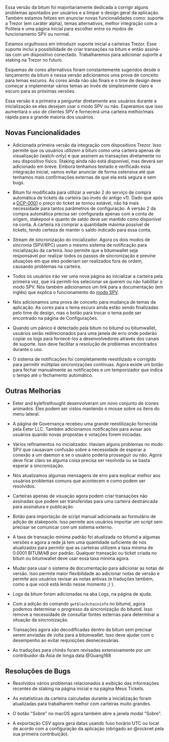 Essa versão da bitum foi majoritariamente dedicada a corrigir alguns
problemas apontados por usuários e a limpar o design geral da aplicação. Também
estamos felizes em anunciar novas funcionalidades como: suporte a Trezor (em
caráter alpha), temas alternativos, melhor integração com a Politeia e uma
página inicial para escolher entre os modos de funcionamento SPV ou normal.

Estamos orgulhosos em introduzir suporte inicial a carteiras Trezor. Esse
suporte inclui a possibilidade de criar transações na bitum e então
assiná-las com um dispositivo conectado. Trabalharemos para adicionar suporte a
staking na Trezor no futuro.

Esquemas de cores alternativos foram constantemente sugeridos desde o lançamento
da bitum e nessa versão adicionamos uma prova de conceito para temas
escuros. As cores ainda não são finais e o time de design deve começar a
implementar vários temas ao invés de simplesmente claro e escuro para as
próximas versões.

Essa versão é a primeira a perguntar diretamente aos usuários durante a
inicialização se eles desejam usar o modo SPV ou não. Esperamos que isso
aumentará o uso de clientes SPV e fornecerá uma carteira melhor/mais rápida para
a grande maioria dos usuários.

## Novas Funcionalidades

- Adicionada primeira versão da integração com dispositivos Trezor. Isso permite
  que os usuários utilizem a bitum como uma carteira apenas de visualização
  (watch-only) e que assinem as transações diretamente no seu dispositivo
  físico. Staking ainda não está disponível, mas deverá ser adicionado em breve.
  Embora tenhamos testado e verificado essa integração inicial, vamos evitar
  anunciar de forma ostensiva até que tenhamos mais confirmações externas de que
  ela está segura e sem bugs.

- Bitum foi modificada para utilizar a versão 2 do serviço de compra
  automática de tickets da carteira (ao invés do antigo v1). Dado que após a
  [DCP-0001](https://github.com/bitum-project/dcps/blob/master/dcp-0001/dcp-0001.mediawiki)
  o preço do ticket se tornou estável, não há mais necessidade para tantos
  parâmetros de configuração. A versão 2 da compra automática precisa ser
  configurada apenas com a conta de origem, stakepool e quanto de saldo deve ser
  mantido como disponível na conta. A carteira irá comprar a quantidade máxima
  possível de tickets, tendo certeza de manter o saldo indicado para essa conta.

- Stream de sincronização do inicializador. Agora os dois modos de sincronia
  (SPV/RPC) usam o mesmo sistema de notificação para inicialização da carteira.
  Isso permite que a bitumwallet seja responsável por realizar todos os passos de
  sincronização e previne situações em que eles poderiam ser realizados fora de
  ordem, causando problemas na carteira.

- Todos os usuários irão ver uma nova página ao inicializar a carteira pela
  primeira vez, que irá permiti-los selecionar se querem ou não habilitar o modo
  SPV. Nós também adicionamos um link para a documentação (em inglês) que
  explica o funcionamento do [modo SPV](https://docs.bitum.io/wallets/spv).

- Nós adicionamos uma prova de conceito para mudança de temas da aplicação. As
  cores para o tema escuro ainda estão sendo finalizadas pelo time de design,
  mas o botão para trocar o tema pode ser encontrado na página de Configurações.

- Quando um pânico é detectado pela bitum no bitumd ou bitumwallet, usuários
  serão redirecionados para uma janela de erro onde poderão copiar os logs para
  fornecê-los a desenvolvedores através dos canais de suporte. Isso deve
  facilitar a resolução de problemas encontrados durante o uso.

- O sistema de notificações foi completamente reestilizado e corrigido para
  permitir múltiplas sincronizações contínuas. Agora existe um botão para fechar
  manualmente as notificações e um temporizador que indica o tempo até o
  fechamento automático.

## Outras Melhorias

- Eeter and kylefirethought desenvolveram um novo conjunto de ícones animados.
  Eles podem ser vistos mantendo o mouse sobre os itens do menu lateral.


- A página de Governança recebeu uma grande reestilização fornecida pela Eeter
  LLC. Também adicionamos notificações para avisar aos usuários quando novas
  propostas e votações forem iniciadas.

- Vários refinamentos no inicializador. Haviam alguns problemas no modo SPV que
  causavam confusão sobre a necessidade de esperar a conexão a um daemon e se o
  usuário poderia prosseguir ou não. Agora deve ficar claro se alguma coisa
  precisa ser resolvida ou se basta esperar a sincronização.

- Nós atualizamos algumas mensagens de erro para explicar melhor aos usuários
  problemas comuns que acontecem e como podem ser resolvidos.

- Carteiras apenas de visuação agora podem criar transações não assinadas que
  podem ser transferidas para uma carteira destrancada para assinatura e
  publicação.

- Botão para importação de script manual adicionada ao formulário de adição de
  stakepools. Isso permite aos usuários importar um script sem precisar se
  comunicar com um sistema externo.

- A taxa de transação mínima padrão foi atualizada no bitumd a algumas versões e
  agora a rede já tem uma quantidade suficiente de nós atualizados para permitir
  que as carteiras utilizem a taxa mínima de 0.0001 BITUM/kB por padrão. Qualquer
  transação ou ticket criada no bitum ou bitumwallet deve usar essa taxa
  mínima agora.

- Mudar para usar o sistema de documentação para adicionar as notas de versão.
  Isso permite maior flexibilidade ao adicionar notas de versão e permite aos
  usuários revisar as notas antivas (e traduções também, como a que você está
  lendo nesse momento ;) ).

- Logs da bitum foram adicionadas na aba Logs, na página de ajuda.

- Com a adição do comando `getblockchaininfo` no bitumd, agora podemos determinar
  o progresso da sincronização do bitumd. Isso remove a necessidade de consultar
  fontes externas para determinar a situação da sincronização.

- Transações agora são decodificadas dentro da bitum sem precisar serem
  enviadas de volta para a bitumwallet. Isso deve ajudar com o desempenho ao
  evitar requisições desnecessárias.

- As traduções para chinês foram revisadas extensivamente por um contribuidor da
  Ásia de longa data @Guang168

## Resoluções de Bugs

- Resolvidos vários problemas relacionados à exibição das informações recentes
  de staking na página inicial e na página Meus Tickets.

- As estatísticas da carteira calculadas durante a inicialização foram
  atualizadas para trabalharem melhor com carteiras muito grandes.

- O botão "Sobre" no macOS agora também abre a janela modal "Sobre".

- A exportação CSV agora gera datas usando fuso horário UTC ou local de acordo
  com a configuração da aplicação (obrigado ao @rocknet pela sua primeira
  contribuição).
